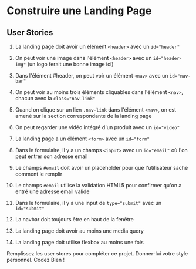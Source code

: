 # Construire une Landing Page

## User Stories

1. La landing page doit avoir un élément `<header>` avec un `id="header"`

2. On peut voir une image dans l'élément `<header>` avec un `id="header-img"` (un logo ferait une bonne image ici)

3. Dans l'élément #header, on peut voir un élément `<nav>` avec un `id="nav-bar"`

4. On peut voir au moins trois éléments cliquables dans l'élément `<nav>`, chacun avec la `class="nav-link"`

5. Quand on clique sur un lien `.nav-link` dans l'élément `<nav>`, on est amené sur la section correspondante de la landing page

6. On peut regarder une vidéo intégré d'un produit avec un `id="video"`

7. La landing page a un élément `<form>` avec un `id="form"`

8. Dans le formulaire, il y a un champs `<input>` avec un `id="email"` où l'on peut entrer son adresse email

9. Le champs `#email` doit avoir un placeholder pour que l'utilisateur sache comment le remplir

10. Le champs `#email` utilise la validation HTML5 pour confirmer qu'on a entré une adresse email valide

11. Dans le formulaire, il y a une input de `type="submit"` avec un `id="submit"`

12. La navbar doit toujours être en haut de la fenêtre

13. La landing page doit avoir au moins une media query

14. La landing page doit utilise flexbox au moins une fois

Remplissez les user stores pour compléter ce projet. Donner-lui votre style personnel. Codez Bien !
